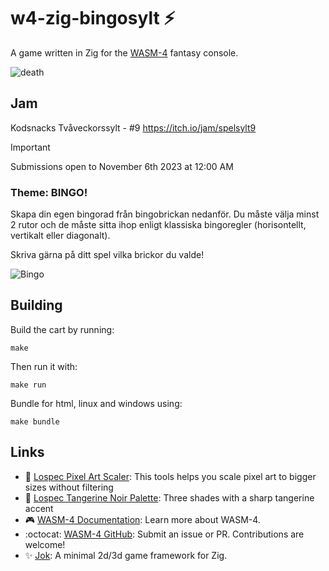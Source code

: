 # w4-zig-bingosylt :zap:

A game written in Zig for the [WASM-4](https://wasm4.org) fantasy console.

![death](https://i.imgur.com/VU2HYxl.png)

## Jam

Kodsnacks Tvåveckorssylt - #9
<https://itch.io/jam/spelsylt9>

> [!IMPORTANT]
> Submissions open to November 6th 2023 at 12:00 AM

### Theme: BINGO!

Skapa din egen bingorad från bingobrickan nedanför. Du måste välja minst 2 rutor och de måste sitta ihop enligt klassiska bingoregler (horisontellt, vertikalt eller diagonalt).

Skriva gärna på ditt spel vilka brickor du valde!

![Bingo](https://i.imgur.com/K96Cb2N.png)

## Building

Build the cart by running:

```shell
make
```

Then run it with:

```shell
make run
```

Bundle for html, linux and windows using:

```shell
make bundle
```

## Links

- :art: [Lospec Pixel Art Scaler](https://lospec.com/pixel-art-scaler/): This tools helps you scale pixel art to bigger sizes without filtering
- :tangerine: [Lospec Tangerine Noir Palette](https://lospec.com/palette-list/tangerine-noir): Three shades with a sharp tangerine accent
- :video_game: [WASM-4 Documentation](https://wasm4.org/docs): Learn more about WASM-4.
- :octocat: [WASM-4 GitHub](https://github.com/aduros/wasm4): Submit an issue or PR. Contributions are welcome!
- :sparkles: [Jok](https://github.com/Jack-Ji/jok): A minimal 2d/3d game framework for Zig.

